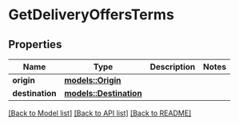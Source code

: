 # GetDeliveryOffersTerms

## Properties

Name | Type | Description | Notes
------------ | ------------- | ------------- | -------------
**origin** | [**models::Origin**](Origin.md) |  | 
**destination** | [**models::Destination**](Destination.md) |  | 

[[Back to Model list]](../README.md#documentation-for-models) [[Back to API list]](../README.md#documentation-for-api-endpoints) [[Back to README]](../README.md)


